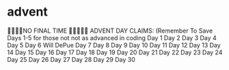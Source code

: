 # advent
🦀🦀🦀🦀NO FINAL TIME 🦀🦀🦀🦀🦀
ADVENT DAY CLAIMS: (Remember To Save Days 1-5 for those not not as advanced in coding
Day 1
Day 2
Day 3
Day 4
Day 5
Day 6 Will DePue
Day 7
Day 8
Day 9
Day 10
Day 11
Day 12
Day 13
Day 14
Day 15
Day 16
Day 17
Day 18
Day 19
Day 20
Day 21
Day 22
Day 23
Day 24
Day 25
Day 26
Day 27
Day 28
Day 29
Day 30
